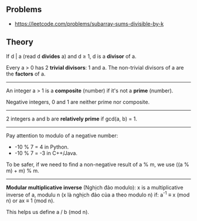 ## Problems
- https://leetcode.com/problems/subarray-sums-divisible-by-k

## Theory

If d | a (read d **divides** a) and d ≥ 1, d is a **divisor** of a.

Every a > 0 has 2 **trivial divisors**: 1 and a.
The non-trivial divisors of a are the **factors** of a.

---

An integer a > 1 is a **composite** (number) if it's not a **prime** (number).

Negative integers, 0 and 1 are neither prime nor composite.

---

2 integers a and b are **relatively prime** if gcd(a, b) = 1.

---

Pay attention to modulo of a negative number:
- -10 % 7 = 4 in Python.
- -10 % 7 = -3 in C++/Java.

To be safer, if we need to find a non-negative result of a % m, we use ((a % m) + m) % m.

---

**Modular multiplicative inverse** (Nghịch đảo modulo): x is
a multiplicative inverse of a, modulu n (x là nghịch đảo của
a theo modulo n) if: a<sup>-1</sup> ≡ x (mod n) or ax ≡ 1 (mod n).

This helps us define a / b (mod n).
